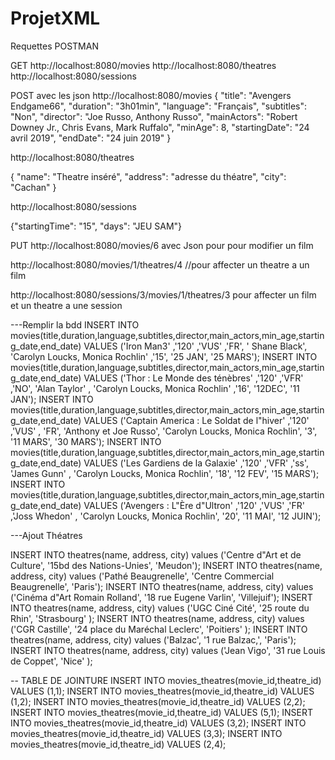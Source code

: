 # ProjetXML

Requettes POSTMAN

GET
http://localhost:8080/movies
http://localhost:8080/theatres
http://localhost:8080/sessions


POST avec les json
http://localhost:8080/movies
{
  "title": "Avengers Endgame66",
  "duration": "3h01min",
  "language": "Français",
  "subtitles": "Non",
  "director": "Joe Russo, Anthony Russo",
  "mainActors": "Robert Downey Jr., Chris Evans, Mark Ruffalo",
  "minAge": 8,
  "startingDate": "24 avril 2019",
  "endDate": "24 juin 2019"
}

http://localhost:8080/theatres

{
  "name": "Theatre inséré",
  "address": "adresse du théatre",
  "city": "Cachan"
}

http://localhost:8080/sessions

{"startingTime": "15",
"days": "JEU SAM"}

PUT
http://localhost:8080/movies/6 avec Json pour pour modifier un film

http://localhost:8080/movies/1/theatres/4 //pour affecter un theatre a un film

http://localhost:8080/sessions/3/movies/1/theatres/3 pour affecter un film et un theatre a une session


---Remplir la bdd
INSERT INTO movies(title,duration,language,subtitles,director,main_actors,min_age,starting_date,end_date) VALUES ('Iron Man3' ,'120' ,'VUS' ,'FR', '	Shane Black', 'Carolyn Loucks, Monica Rochlin' ,'15', '25 JAN', '25 MARS');
INSERT INTO movies(title,duration,language,subtitles,director,main_actors,min_age,starting_date,end_date) VALUES ('Thor : Le Monde des ténèbres' ,'120' ,'VFR' ,'NO', 'Alan Taylor' , 'Carolyn Loucks, Monica Rochlin' ,'16', '12DEC', '11 JAN');
INSERT INTO movies(title,duration,language,subtitles,director,main_actors,min_age,starting_date,end_date) VALUES ('Captain America : Le Soldat de l"hiver' ,'120' ,'VUS' , 'FR', 'Anthony et Joe Russo', 'Carolyn Loucks, Monica Rochlin', '3', '11 MARS', '30 MARS');
INSERT INTO movies(title,duration,language,subtitles,director,main_actors,min_age,starting_date,end_date) VALUES ('Les Gardiens de la Galaxie' ,'120' ,'VFR' ,'ss', 'James Gunn' , 'Carolyn Loucks, Monica Rochlin', '18', '12 FEV', '15 MARS');
INSERT INTO movies(title,duration,language,subtitles,director,main_actors,min_age,starting_date,end_date) VALUES ('Avengers : L"Ère d"Ultron' ,'120' ,'VUS' ,'FR' ,'Joss Whedon' , 'Carolyn Loucks, Monica Rochlin', '20', '11 MAI', '12 JUIN');

---Ajout Théatres

INSERT INTO theatres(name, address, city) values ('Centre d"Art et de Culture',  '15bd des Nations-Unies', 'Meudon');
INSERT INTO theatres(name, address, city) values ('Pathé Beaugrenelle',  'Centre Commercial Beaugrenelle', 'Paris');
INSERT INTO theatres(name, address, city) values ('Cinéma d"Art Romain Rolland',  '18 rue Eugene Varlin', 'Villejuif');
INSERT INTO theatres(name, address, city) values ('UGC Ciné Cité',  '25 route du Rhin', 'Strasbourg' );
INSERT INTO theatres(name, address, city) values ('CGR Castille',  '24 place du Maréchal Leclerc', 'Poitiers' );
INSERT INTO theatres(name, address, city) values ('Balzac',  '1 rue Balzac,', 'Paris');
INSERT INTO theatres(name, address, city) values ('Jean Vigo',  '31 rue Louis de Coppet', 'Nice' );


-- TABLE DE JOINTURE
INSERT INTO movies_theatres(movie_id,theatre_id) VALUES (1,1);
INSERT INTO movies_theatres(movie_id,theatre_id) VALUES (1,2);
INSERT INTO movies_theatres(movie_id,theatre_id) VALUES (2,2);
INSERT INTO movies_theatres(movie_id,theatre_id) VALUES (5,1);
INSERT INTO movies_theatres(movie_id,theatre_id) VALUES (3,2);
INSERT INTO movies_theatres(movie_id,theatre_id) VALUES (3,3);
INSERT INTO movies_theatres(movie_id,theatre_id) VALUES (2,4);


